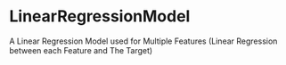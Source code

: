 # LinearRegressionModel
A Linear Regression Model used for Multiple Features (Linear Regression between each Feature and The Target)
